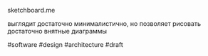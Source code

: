 sketchboard.me

выглядит достаточно минималистично, но позволяет рисовать достаточно внятные диаграммы

#software #design #architecture
#draft